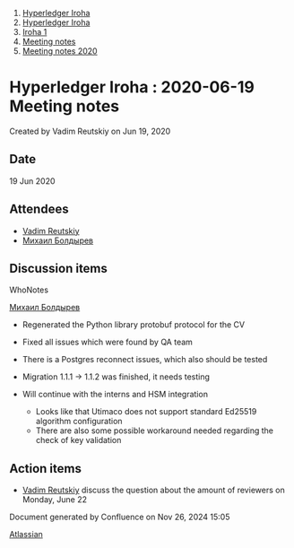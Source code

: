 1. [Hyperledger Iroha](index.html)
2. [Hyperledger Iroha](Hyperledger-Iroha_20873224.html)
3. [Iroha 1](Iroha-1_21015959.html)
4. [Meeting notes](Meeting-notes_21016018.html)
5. [Meeting notes 2020](Meeting-notes-2020_21016022.html)

# Hyperledger Iroha : 2020-06-19 Meeting notes

Created by Vadim Reutskiy on Jun 19, 2020

## Date

19 Jun 2020

## Attendees

- [Vadim Reutskiy](https://lf-hyperledger.atlassian.net/wiki/people/5b8d04b72786fb2bf79a7405?ref=confluence)
- [Михаил Болдырев](https://lf-hyperledger.atlassian.net/wiki/people/557058:584193b8-9303-4b5a-8cb3-8153294c8cc2?ref=confluence)

## Discussion items

WhoNotes

[Михаил Болдырев](https://lf-hyperledger.atlassian.net/wiki/people/557058:584193b8-9303-4b5a-8cb3-8153294c8cc2?ref=confluence)

- Regenerated the Python library protobuf protocol for the CV
- Fixed all issues which were found by QA team
- There is a Postgres reconnect issues, which also should be tested
- Migration 1.1.1 → 1.1.2 was finished, it needs testing
- Will continue with the interns and HSM integration
  
  - Looks like that Utimaco does not support standard Ed25519 algorithm configuration
  - There are also some possible workaround needed regarding the check of key validation

## Action items

- [Vadim Reutskiy](https://lf-hyperledger.atlassian.net/wiki/people/5b8d04b72786fb2bf79a7405?ref=confluence) discuss the question about the amount of reviewers on Monday, June 22

Document generated by Confluence on Nov 26, 2024 15:05

[Atlassian](http://www.atlassian.com/)
